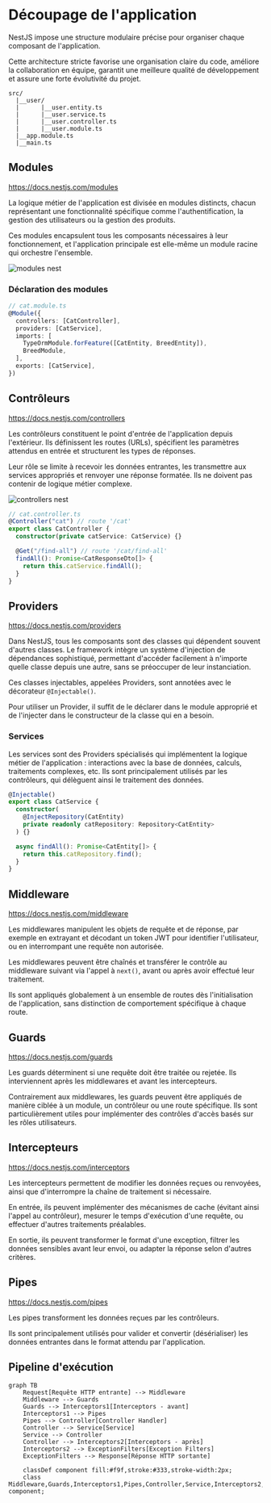 # Découpage de l'application

NestJS impose une structure modulaire précise pour organiser chaque composant de l'application.

Cette architecture stricte favorise une organisation claire du code, améliore la collaboration en équipe, garantit une meilleure qualité de développement et assure une forte évolutivité du projet.

```
src/
  |__user/
  |      |__user.entity.ts
  |      |__user.service.ts
  |      |__user.controller.ts
  |      |__user.module.ts
  |__app.module.ts
  |__main.ts
```

## Modules

https://docs.nestjs.com/modules

La logique métier de l'application est divisée en modules distincts, chacun représentant une fonctionnalité spécifique comme l'authentification, la gestion des utilisateurs ou la gestion des produits.

Ces modules encapsulent tous les composants nécessaires à leur fonctionnement, et l'application principale est elle-même un module racine qui orchestre l'ensemble.

![modules nest](https://docs.nestjs.com/assets/Modules_1.png)

### Déclaration des modules

```ts
// cat.module.ts
@Module({
  controllers: [CatController],
  providers: [CatService],
  imports: [
    TypeOrmModule.forFeature([CatEntity, BreedEntity]),
    BreedModule,
  ],
  exports: [CatService],
})
```

## Contrôleurs

https://docs.nestjs.com/controllers

Les contrôleurs constituent le point d'entrée de l'application depuis l'extérieur. Ils définissent les routes (URLs), spécifient les paramètres attendus en entrée et structurent les types de réponses.

Leur rôle se limite à recevoir les données entrantes, les transmettre aux services appropriés et renvoyer une réponse formatée. Ils ne doivent pas contenir de logique métier complexe.

![controllers nest](https://docs.nestjs.com/assets/Controllers_1.png)

```ts
// cat.controller.ts
@Controller("cat") // route '/cat'
export class CatController {
  constructor(private catService: CatService) {}

  @Get("/find-all") // route '/cat/find-all'
  findAll(): Promise<CatResponseDto[]> {
    return this.catService.findAll();
  }
}
```

## Providers

https://docs.nestjs.com/providers

Dans NestJS, tous les composants sont des classes qui dépendent souvent d'autres classes. Le framework intègre un système d'injection de dépendances sophistiqué, permettant d'accéder facilement à n'importe quelle classe depuis une autre, sans se préoccuper de leur instanciation.

Ces classes injectables, appelées Providers, sont annotées avec le décorateur `@Injectable()`.

Pour utiliser un Provider, il suffit de le déclarer dans le module approprié et de l'injecter dans le constructeur de la classe qui en a besoin.

### Services

Les services sont des Providers spécialisés qui implémentent la logique métier de l'application : interactions avec la base de données, calculs, traitements complexes, etc. Ils sont principalement utilisés par les contrôleurs, qui délèguent ainsi le traitement des données.

```ts
@Injectable()
export class CatService {
  constructor(
    @InjectRepository(CatEntity)
    private readonly catRepository: Repository<CatEntity>
  ) {}

  async findAll(): Promise<CatEntity[]> {
    return this.catRepository.find();
  }
}
```

## Middleware

https://docs.nestjs.com/middleware

Les middlewares manipulent les objets de requête et de réponse, par exemple en extrayant et décodant un token JWT pour identifier l'utilisateur, ou en interrompant une requête non autorisée.

Les middlewares peuvent être chaînés et transférer le contrôle au middleware suivant via l'appel à `next()`, avant ou après avoir effectué leur traitement.

Ils sont appliqués globalement à un ensemble de routes dès l'initialisation de l'application, sans distinction de comportement spécifique à chaque route.

## Guards

https://docs.nestjs.com/guards

Les guards déterminent si une requête doit être traitée ou rejetée. Ils interviennent après les middlewares et avant les intercepteurs.

Contrairement aux middlewares, les guards peuvent être appliqués de manière ciblée à un module, un contrôleur ou une route spécifique. Ils sont particulièrement utiles pour implémenter des contrôles d'accès basés sur les rôles utilisateurs.

## Intercepteurs

https://docs.nestjs.com/interceptors

Les intercepteurs permettent de modifier les données reçues ou renvoyées, ainsi que d'interrompre la chaîne de traitement si nécessaire.

En entrée, ils peuvent implémenter des mécanismes de cache (évitant ainsi l'appel au contrôleur), mesurer le temps d'exécution d'une requête, ou effectuer d'autres traitements préalables.

En sortie, ils peuvent transformer le format d'une exception, filtrer les données sensibles avant leur envoi, ou adapter la réponse selon d'autres critères.

## Pipes

https://docs.nestjs.com/pipes

Les pipes transforment les données reçues par les contrôleurs.

Ils sont principalement utilisés pour valider et convertir (désérialiser) les données entrantes dans le format attendu par l'application.

## Pipeline d'exécution

```mermaid
graph TB
    Request[Requête HTTP entrante] --> Middleware
    Middleware --> Guards
    Guards --> Interceptors1[Interceptors - avant]
    Interceptors1 --> Pipes
    Pipes --> Controller[Controller Handler]
    Controller --> Service[Service]
    Service --> Controller
    Controller --> Interceptors2[Interceptors - après]
    Interceptors2 --> ExceptionFilters[Exception Filters]
    ExceptionFilters --> Response[Réponse HTTP sortante]

    classDef component fill:#f9f,stroke:#333,stroke-width:2px;
    class Middleware,Guards,Interceptors1,Pipes,Controller,Service,Interceptors2,ExceptionFilters component;
```
